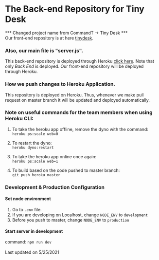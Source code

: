 # The Back-end Repository for Tiny Desk
*** Changed project name from CommandT -> Tiny Desk *** <br />
Our front-end repository is at here [tinydesk](https://github.com/janarosmonaliev/tinydesk).

### Also, our main file is "server.js".

This back-end repository is deployed through Heroku [click here](https://tinydesk.me/).
Note that only <I>Back End</I> is deployed. Our front-end repository will be deployed through Heroku. 

### How we push changes to Heroku Application.
This repository is deployed on Heroku. Thus, whenever we make pull request on master branch it will be updated and deployed automatically.

### Note on useful commands for the team members when using Heroku CLI:

1. To take the heroku app offline, remove the dyno with the command: <br />
`heroku ps:scale web=0`

2. To restart the dyno: <br />
`heroku dyno:restart`

2. To take the heroku app online once again: <br />
`heroku ps:scale web=1`

4. To build based on the code pushed to master branch: <br />
`git push heroku master`

### Development & Production Configuration
#### Set node environment
1. Go to `.env` file. <br />
2. If you are developing on Localhost, change `NODE_ENV` to `development` <br />
3. Before you push to master, change `NODE_ENV` to `production`


#### Start server in development
command: `npm run dev`
 <br />
 <br />
Last updated on 5/25/2021
